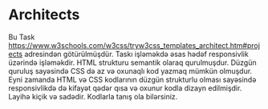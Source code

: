 # Architects
Bu Task https://www.w3schools.com/w3css/tryw3css_templates_architect.htm#projects adresindən götürülmüşdür. Taskı işləməkdə əsas hədəf responsivlik üzərində işləməkdir.
HTML strukturu semantik olaraq qurulmuşdur. Düzgün quruluş sayəsində CSS də az və oxunaqlı kod yazmaq mümkün olmuşdur. Eyni zamanda HTML və CSS kodlarının düzgün 
strukturlu olması sayəsində responsivlikdə də kifayət qədər qısa və oxunur kodla dizayn edilmişdir. 
Layihə kiçik və sadədir. Kodlarla tanış ola bilərsiniz.
